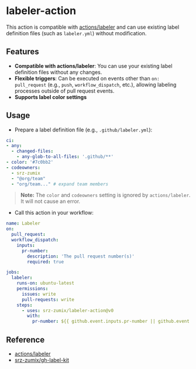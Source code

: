 # labeler-action

This action is compatible with [actions/labeler](https://github.com/actions/labeler) and can use existing label definition files (such as `labeler.yml`) without modification.

## Features

- **Compatible with actions/labeler**: You can use your existing label definition files without any changes.
- **Flexible triggers**: Can be executed on events other than `on: pull_request` (e.g., `push`, `workflow_dispatch`, etc.), allowing labeling processes outside of pull request events.
- **Supports label color settings**

## Usage

- Prepare a label definition file (e.g., `.github/labeler.yml`):

```yaml
ci:
- any:
  - changed-files:
    - any-glob-to-all-files: '.github/**'
- color: '#7c0bb2'
- codeowners:
  - srz-zumix
  - "@org/team"
  - "org/team..." # expand team members
```

> **Note:** The `color` and `codeowners` setting is ignored by `actions/labeler`. It will not cause an error.

- Call this action in your workflow:

```yaml
name: Labeler
on:
  pull_request:
  workflow_dispatch:
    inputs:
      pr-number:
        description: 'The pull request number(s)'
        required: true      

jobs:
  labeler:
    runs-on: ubuntu-latest
    permissions:
      issues: write
      pull-requests: write
    steps:
      - uses: srz-zumix/labeler-action@v0
        with:
          pr-number: ${{ github.event.inputs.pr-number || github.event.number }}
```

## Reference

- [actions/labeler](https://github.com/actions/labeler)
- [srz-zumix/gh-label-kit](https://github.com/srz-zumix/gh-label-kit)
